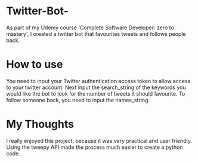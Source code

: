 # Twitter-Bot-

As part of my Udemy course 'Complete Software Developer: zero to mastery', I created a twitter bot that favourites tweets and follows people back.

# How to use 

You need to input your Twitter authentication access token to allow access to your twitter account. Next input the search_string of the keywords you would like the bot to look for the number of tweets it should favourite. To follow someone back, you need to input the names_string. 

# My Thoughts

I really enjoyed this project, because it was very practical and user friendly. Using the tweepy API made the process much easier to create a python code. 
